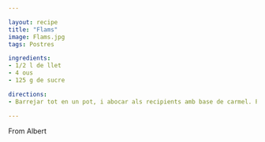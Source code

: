 ```yaml
---

layout: recipe
title: "Flams"
image: Flams.jpg
tags: Postres

ingredients:
- 1/2 l de llet
- 4 ous
- 125 g de sucre

directions:
- Barrejar tot en un pot, i abocar als recipients amb base de carmel. Posar al 180º al forn al bany maria durant 30-40'.

---
```


From Albert
